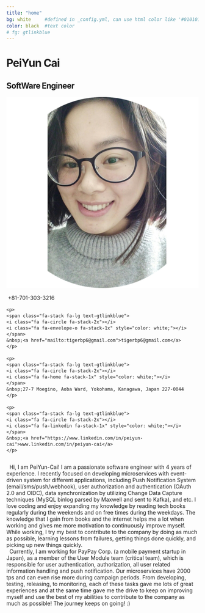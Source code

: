 ```yaml
---
title: "home"
bg: white     #defined in _config.yml, can use html color like '#010101'
color: black  #text color
# fg: gtlinkblue
---
```



<div class="container">
<div class="row">
  <h1 style="font-weight: bold;letter-spacing: -.8px;">PeiYun Cai</h1>
  <h2 style="font-weight: bold;letter-spacing: -.8px;">SoftWare Engineer</h2>
</div>
<div class="row">
  <div class="column halfx">
    <img src="img/peiyun-cai-icon.png">
  </div>

  <div class="column halfx">
    <p>
    <span class="fa-stack fa-lg text-gtlinkblue">
    <i class="fa fa-circle fa-stack-2x"></i>
    <i class="fa fa-phone fa-stack-1x" style="color: white;"></i>
    </span>
    &nbsp;+81-701-303-3216
    </p>
    
    <p>
    <span class="fa-stack fa-lg text-gtlinkblue">
    <i class="fa fa-circle fa-stack-2x"></i>
    <i class="fa fa-envelope-o fa-stack-1x" style="color: white;"></i>
    </span>
    &nbsp;<a href="mailto:tigerbp6@gmail.com">tigerbp6@gmail.com</a>
    </p>

    <p>
    <span class="fa-stack fa-lg text-gtlinkblue">
    <i class="fa fa-circle fa-stack-2x"></i>
    <i class="fa fa-home fa-stack-1x" style="color: white;"></i>
    </span>
    &nbsp;27-7 Moegino, Aoba Ward, Yokohama, Kanagawa, Japan 227-0044
    </p>

    <p>
    <span class="fa-stack fa-lg text-gtlinkblue">
    <i class="fa fa-circle fa-stack-2x"></i>
    <i class="fa fa-linkedin fa-stack-1x" style="color: white;"></i>
    </span>
    &nbsp;<a href="https://www.linkedin.com/in/peiyun-cai">www.linkedin.com/in/peiyun-cai</a>
    </p>
  </div>
</div>
</div>

 &nbsp;&nbsp;Hi, I am PeiYun-Cai! I am a passionate software engineer with 4 years of experience. I recently focused on developing microservices with event-driven system for different applications, including Push Notification System (email/sms/push/webhook), user authorization and authentication (OAuth 2.0 and OIDC), data synchronization by utilizing Change Data Capture techniques (MySQL binlog parsed by Maxwell and sent to Kafka), and etc. I love coding and enjoy expanding my knowledge by reading tech books regularly during the weekends and on free times during the weekdays. The knowledge that I gain from books and the internet helps me a lot when working and gives me more motivation to continuously improve myself. While working, I try my best to contribute to the company by doing as much as possible, learning lessons from failures, getting things done quickly, and picking up new things quickly.<br />&nbsp;&nbsp;Currently, I am working for PayPay Corp. (a mobile payment startup in Japan), as a member of the User Module team (critical team), which is responsible for user authentication, authorization, all user related information handling and push notification. Our microservices have 2000 tps and can even rise more during campaign periods. From developing, testing, releasing, to monitoring, each of these tasks gave me lots of great experiences and at the same time gave me the drive to keep on improving myself and use the best of my abilities to contribute to the company as much as possible!
The journey keeps on going! :)